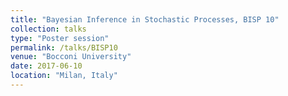 ```yaml
---
title: "Bayesian Inference in Stochastic Processes, BISP 10"
collection: talks
type: "Poster session"
permalink: /talks/BISP10
venue: "Bocconi University"
date: 2017-06-10
location: "Milan, Italy"
---
```

